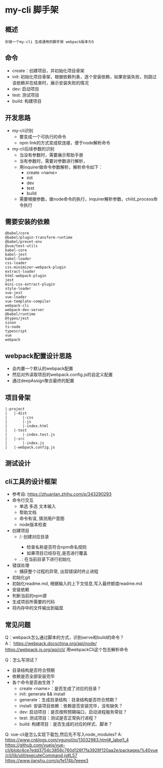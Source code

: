 # my-cli 脚手架

## 概述
    封装一个my-cli 生成通用的脚手架 webpack版本为5

## 命令
- create：创建项目，并初始化项目骨架
- init: 初始化项目骨架，根据依赖列表，逐个安装依赖，如果安装失败，则跳过该依赖并在结束时，展示安装失败的情况
- dev: 启动项目
- test: 测试项目
- build: 构建项目

## 开发思路
- my-cli识别
    - 要变成一个可执行的命令
    - npm link的方式变成软连接，便于node解析命令
- my-cli后续参数的识别
    - 当没有参数时，需要展示帮助手册
    - 当有参数时，需要对参数进行解析，
    - 用inquirer做命令参数解析，解析命令如下：
        - create \<name\>
        - init
        - dev
        - test
        - build
    - 需要根据参数，做node命令的执行，inquirer解析参数，child_process命令执行

## 需要安装的依赖
    @babel/core
    @babel/plugin-transform-runtime
    @babel/preset-env
    @vue/test-utils
    babel-core
    babel-jest
    babel-loader
    css-loader
    css-minimizer-webpack-plugin
    extract-loader
    html-webpack-plugin
    jest
    mini-css-extract-plugin
    style-loader
    vue-jest
    vue-loader
    vue-template-compiler
    webpack-cli
    webpack-dev-server
    @babel/runtime
    @types/jest
    sinon
    ts-node
    typescript
    vue
    webpack

##  webpack配置设计思路
- 会内置一个默认的webpack配置
- 然后对外读取项目的webpack.config.js的自定义配置
- 通过deepAssign聚合最终的配置  

## 项目骨架
    |-project
    |   |-dist
    |       |-css
    |       |-js
    |       |-index.html
    |   |-test
    |       |-index.test.js
    |   |-src
    |       |-index.js
    |   |-webpack.config.js

## 测试设计

## cli工具的设计框架
- 参考自: https://zhuanlan.zhihu.com/p/343290293
- 命令行交互
    - 单选 多选 文本输入
    - 帮助文档
    - 命令有误, 猜测用户意图
    - node版本检查
- 创建项目
    - /<name>: 创建对应目录
        - 检查名称是否符合npm命名规则
        - 如果项目已经存在,是否进行覆盖
    - . : 在当前目录下进行初始化
- 错误处理
    - 捕获整个过程的异常, 出现错误时终止进程
- 初始化git
- 初始化readme.md, 根据输入的上下文信息,写入最终额度readme.md
- 安装依赖
- 判断当前的npm源
- 生成项目所需要的代码
- 将内存中的文件输出到磁盘

## 常见问题
Q：webpack怎么通过脚本的方式，识别serve和build的命令？  
A：
    https://webpack.docschina.org/api/node/
    https://webpack.js.org/api/cli/
    用webpackCli这个包去解析命令

Q：怎么写测试？
- 目录结构是否符合预期
- 依赖是否全部安装完毕
- 各个命令是否由生效？
    - create \<name\>：是否生成了对应的目录？
    - init: generate && install 
    - generate：生成目录结构：目录结构是否符合预期？
    - install: 安装项目依赖：依赖是否安装完毕，没有缺失？
    - dev: 启动项目：是否按照预期端口，启动进程服务常驻？
    - test: 测试项目：测试是否正常执行进程？
    - build: 构建项目：是否生成的对应的样式、脚本？

Q: vue-cli是怎么实现下载包,然后先不写入node_modules?
A: 
    https://www.cnblogs.com/ygunoil/p/13032983.html#_label1_4
    https://github.com/vuejs/vue-cli/blob/4ce7edd3754c3856c760d126f7fa3928f120aa2e/packages/%40vue/cli/lib/util/executeCommand.js#L57
    https://www.jianshu.com/p/fe174b7eeee3
